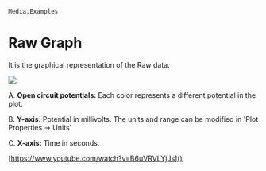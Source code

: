 `Media,Examples`

# Raw Graph

It is the graphical representation of the Raw data.

![](RAW.png)

A. **Open circuit potentials:** Each color represents a different potential in the plot.

B. **Y-axis:** Potential in millivolts. The units and range can be modified in 'Plot Properties -> Units'

C.  **X-axis:** Time in seconds.

[https://www.youtube.com/watch?v=B6uVRVLYjJs]()